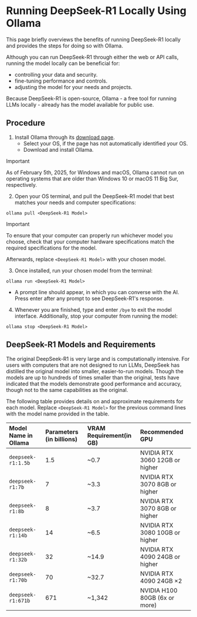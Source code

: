 # Running DeepSeek-R1 Locally Using Ollama

This page briefly overviews the benefits of running DeepSeek-R1 locally and provides the steps for doing so with Ollama.

Although you can run DeepSeek-R1 through either the web or API calls, running the model locally can be beneficial for:

- controlling your data and security.
- fine-tuning performance and controls.
- adjusting the model for your needs and projects.

Because DeepSeek-R1 is open-source, Ollama - a free tool for running LLMs locally - already has the model available for public use.

## Procedure

1. Install Ollama through its [download page](https://ollama.com/download).
   - Select your OS, if the page has not automatically identified your OS.
   - Download and install Ollama.
> [!IMPORTANT]
> As of February 5th, 2025, for Windows and macOS, Ollama cannot run on operating systems that are older than Windows 10 or macOS 11 Big Sur, respectively.

2. Open your OS terminal, and pull the DeepSeek-R1 model that best matches your needs and computer specifications:
```
ollama pull <DeepSeek-R1 Model>
```

> [!IMPORTANT]
> To ensure that your computer can properly run whichever model you choose, check that your computer hardware specifications match the required specifications for the model.
>
> Afterwards, replace `<DeepSeek-R1 Model>` with your chosen model.

3. Once installed, run your chosen model from the terminal:
```
ollama run <DeepSeek-R1 Model>
```

  - A prompt line should appear, in which you can converse with the AI. Press enter after any prompt to see DeepSeek-R1's response.

4. Whenever you are finished, type and enter `/bye` to exit the model interface. Additionally, stop your computer from running the model:
```
ollama stop <DeepSeek-R1 Model>
```

## DeepSeek-R1 Models and Requirements
The original DeepSeek-R1 is very large and is computationally intensive. For users with computers that are not designed to run LLMs, DeepSeek has distilled the original model into smaller, easier-to-run models. Though the models are up to hundreds of times smaller than the original, tests have indicated that the models demonstrate good performance and accuracy, though not to the same capabilities as the original. 

The following table provides details on and approximate requirements for each model. Replace `<DeepSeek-R1 Model>` for the previous command lines with the model name provided in the table.

| Model Name in Ollama | Parameters (in billions) | VRAM Requirement(in GB) | Recommended GPU |
| :--- | :--- | :--- | :--- | 
| `deepseek-r1:1.5b` | 1.5 | ~0.7 | NVIDIA RTX 3060 12GB or higher |
| `deepseek-r1:7b` | 7 | ~3.3 | NVIDIA RTX 3070 8GB or higher |
| `deepseek-r1:8b` | 8 | ~3.7 | NVIDIA RTX 3070 8GB or higher
| `deepseek-r1:14b` | 14 | ~6.5 | NVIDIA RTX 3080 10GB or higher |
| `deepseek-r1:32b` | 32 | ~14.9 | NVIDIA RTX 4090 24GB or higher |
| `deepseek-r1:70b` | 70 | ~32.7 | NVIDIA RTX 4090 24GB ×2 |
| `deepseek-r1:671b` | 671 | ~1,342 | NVIDIA H100 80GB (6x or more) |





